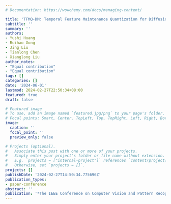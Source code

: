 ```yaml
---
# Documentation: https://wowchemy.com/docs/managing-content/

title: 'TFMQ-DM: Temporal Feature Maintenance Quantization for Diffusion Models'
subtitle: ''
summary: ''
authors:
- Yushi Huang
- Ruihao Gong
- Jing Liu
- Tianlong Chen
- Xianglong Liu
author_notes:
- "Equal contribution"
- "Equal contribution"
tags: []
categories: []
date: '2024-06-01'
lastmod: 2024-02-27T22:50:34+08:00
featured: true
draft: false

# Featured image
# To use, add an image named `featured.jpg/png` to your page's folder.
# Focal points: Smart, Center, TopLeft, Top, TopRight, Left, Right, BottomLeft, Bottom, BottomRight.
image:
  caption: ''
  focal_point: ''
  preview_only: false

# Projects (optional).
#   Associate this post with one or more of your projects.
#   Simply enter your project's folder or file name without extension.
#   E.g. `projects = ["internal-project"]` references `content/project/deep-learning/index.md`.
#   Otherwise, set `projects = []`.
projects: []
publishDate: '2024-02-27T14:50:34.775696Z'
publication_types:
- paper-conference
abstract: ''
publication: '*The IEEE Conference on Computer Vision and Pattern Recognition (CVPR)*'
---
```

